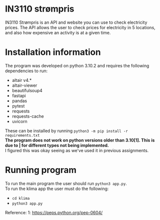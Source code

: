 # IN3110 strømpris
IN3110 Strømpris is an API and website you can use to check electricity prices.
The API allows the user to check prices for electricity in 5 locations, and also how 
expensive an activity is at a given time.

# Installation information
The program was developed on python 3.10.2 and requires the following dependencies to run:
- altair v4.*
- altair-viewer
- beautifulsoup4
- fastapi
- pandas
- pytest
- requests
- requests-cache
- uvicorn

These can be installed by running ```python3 -m pip install -r requirements.txt```\
**The program does not work on python versions older than 3.10[1]. This is due to | for different types not being implemented.**\
I figured this was okay seeing as we've used it in previous assignments.

# Running program
To run the main program the user should run ```python3 app.py```. \
To run the klima app the user must do the following:
- ```cd klima```
- ```python3 app.py```

Reference:
1: https://peps.python.org/pep-0604/
